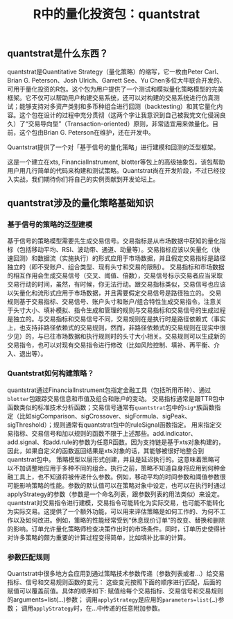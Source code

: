 ﻿---
layout: post
title: R中的量化投资包：quantstrat
comments: true
categories:
- R
- 量化投资
tags:
- R
- 量化投资
- quantstrat
---

## quantstrat是什么东西？
quantstrat是Quantitative Strategy（量化策略）的缩写，它一枚由Peter Carl、 Brian G. Peterson、Josh Ulrich、Garrett See、Yu Chen多位大牛联合开发的、可用于量化投资的R包。这个包为用户提供了一个测试和模拟量化策略模型的完美框架。它不仅可以帮助用户构建交易系统，还可以对构建的交易系统进行仿真测试；能够支持对多资产类别和多币种组合进行回测（backtesting）和其它量化内容。这个包在设计的过程中充分贯彻（这两个字让我意识到自己被我党文化侵润良久）了“交易导向型”（Transaction-oriented）原则，非常适宜用来做量化。目前，这个包由Brian G. Peterson在维护，还在开发中。


Quantstrat提供了一个对「基于信号的量化策略」进行建模和回测的泛型框架。

这是一个建立在xts, FinancialInstrument, blotter等包上的高级抽象包，该包帮助用户用几行简单的代码来构建和测试策略。Quantstrat尚在开发阶段，不过已经投入实战，我们期待你们将自己的实例贡献到开发论坛上。


## quantstrat涉及的量化策略基础知识
### 基于信号的策略的泛型建模
基于信号的策略模型需要先生成交易信号。交易指标是从市场数据中获知的量化指标（包括移动平均、RSI、波动带、通道、动量等）。交易指标应该以矢量化（快速回测）和数据流（实施执行）的形式应用于市场数据，并且假定交易指标是路径独立的（即不受账户、组合类型、现有头寸和交易的限制）。
交易指标和市场数据的相互作用会生成交易信号（交叉、阈值、倍数），交易信号标示交易者应当采取交易行动的时间，虽然，有时候，你无法行动。跟交易指标类似，交易信号也应该以矢量化和流形式应用于市场数据，并且需要假定交易信号是路径独立的。
交易规则基于交易指标、交易信号、账户头寸和账户/组合特性生成交易指令。注意关于头寸大小、填补模拟、指令生成和管理的规则与交易指标和交易信号的生成过程是独立的。与交易指标和交易信号不同，交易规则在是执行时是路径依赖式（事实上，也支持非路径依赖式的交易规则，然而，非路径依赖式的交易规则在现实中很少见）的，与已往市场数据和执行规则时的头寸大小相关。交易规则可以生成新的交易指令，也可以对现有交易指令进行修改（比如风险控制、填补、再平衡、介入、退出等）。
### Quantstrat如何构建策略？
quantstrat通过FinancialInstrument包指定金融工具（包括所用币种）、通过`blotter`包跟踪交易信息和市值及组合和账户的变动。
交易指标通常是跟TTR包中函数类似的标准技术分析函数；交易信号通常有`quantstrat`包中的`sig*`族函数指定（比如sigComparison、sigCrossover、sigFormula、sigPeak、sigThreshold）；规则通常有quantstrat包中的ruleSignal函数指定。
用来指定交易指标、交易信号和加以规则的函数不限于上述那些。add.indicator、add.signal、和add.rule的参数为任意R函数。因为支持链是基于xts对象构建的，因此，如果自定义的函数返回结果是xts对象的话，其能够被很好地整合到quantstrat包中。
策略模型以层形式创建，并且是延迟执行的。这意味着策略可以不加调整地应用于多种不同的组合。执行之前，策略不知道自身将应用到何种金融工具上，也不知道将被传递什么参数。例如，移动平均的时间参数和阈值参数很可能影响策略的性能。参数的默认值可以在策略对象中设定，也可以在执行时通过applyStrategy的参数（参数是一个命名列表，跟参数列表的用法类似）来设定。
quantstrat对交易指令进行建模，交易指令可能转化为实际交易，也可能不能转化为实际交易。这提供了一个额外功能，可以用来评估策略是如何工作的、为何不工作以及如何改进。例如，策略的性能经常受到“休息现价订单”的改变、替换和删除的影响。订单允许量化策略师检查决策作出时的市场条件。同时，订单历史使得针对许多策略的颇为重要的计算过程变得简单，比如填补比率的计算。
### 参数匹配规则
Quantstrat中很多地方会应用到通过策略技术参数传递（参数列表或者…）给交易指标、信号和交易规则函数的变元：
这些变元按照下面的顺序进行匹配，后面的赋值可以覆盖前值。具体的顺序如下:
赋值给每个交易指标、交易信号和交易规则的arguments=list(…)参数；
调用`applyStrategy`是应用的`parameters=list{…}`参数；
调用`applyStrategy`时，在…中传递的任意附加参数。


